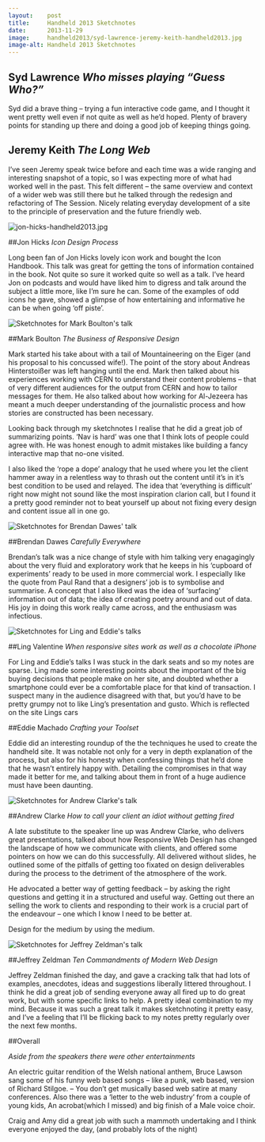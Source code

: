 ```yaml
---
layout:    post
title:     Handheld 2013 Sketchnotes
date:      2013-11-29
image:     handheld2013/syd-lawrence-jeremy-keith-handheld2013.jpg
image-alt: Handheld 2013 Sketchnotes
---
```


## Syd Lawrence _Who misses playing “Guess Who?”_

Syd did a brave thing – trying a fun interactive code game, and I thought it went pretty well even if not quite as well as he’d hoped. Plenty of bravery points for standing up there and doing a good job of keeping things going.

## Jeremy Keith _The Long Web_

I’ve seen Jeremy speak twice before and each time was a wide ranging and interesting snapshot of a topic, so I was expecting more of what had worked well in the past. This felt different – the same overview and context of a wider web was still there but he talked through the redesign and refactoring of The Session. Nicely relating everyday development of a site to the principle of preservation and the future friendly web.

![jon-hicks-handheld2013.jpg](/images/handheld2013/jon-hicks-handheld2013.jpg)

##Jon Hicks _Icon Design Process_

Long been fan of Jon Hicks lovely icon work and bought the Icon Handbook. This talk was great for getting the tons of information contained in the book. Not quite so sure it worked quite so well as a talk. I’ve heard Jon on podcasts and would have liked him to digress and talk around the subject a little more, like I’m sure he can. Some of the examples of odd icons he gave, showed a glimpse of how entertaining and informative he can be when going ‘off piste’.

![Sketchnotes for Mark Boulton's talk](/images/handheld2013/mark-boulton-handheld2013.jpg)

##Mark Boulton _The Business of Responsive Design_

Mark started his take about with a tail of Mountaineering on the Eiger (and his proposal to his concussed wife!). The point of the story about Andreas Hinterstoißer was left hanging until the end. Mark then talked about his experiences working with CERN to understand their content problems – that of very different audiences for the output from CERN and how to tailor messages for them. He also talked about how working for Al-Jezeera has meant a much deeper understanding of the journalistic process and how stories are constructed has been necessary.

Looking back through my sketchnotes I realise that he did a great job of summarizing points. ‘Nav is hard’ was one that I think lots of people could agree with. He was honest enough to admit mistakes like building a fancy interactive map that no-one visited.

I also liked the ‘rope a dope’ analogy that he used where you let the client hammer away in a relentless way to thrash out the content until it’s in it’s best condition to be used and relayed. The idea that ‘everything is difficult’ right now might not sound like the most inspiration clarion call, but I found it a pretty good reminder not to beat yourself up about not fixing every design and content issue all in one go.

![Sketchnotes for Brendan Dawes' talk](/images/handheld2013/brendan-dawes-handheld2013.jpg)

##Brendan Dawes _Carefully Everywhere_

Brendan’s talk was a nice change of style with him talking very enagagingly about the very fluid and exploratory work that he keeps in his ‘cupboard of experiments’ ready to be used in more commercial work. I especially like the quote from Paul Rand that a designers’ job is to symbolise and summarise. A concept that I also liked was the idea of ‘surfacing’ information out of data; the idea of creating poetry around and out of data. His joy in doing this work really came across, and the enthusiasm was infectious.

![Sketchnotes for Ling and Eddie's talks](/images/handheld2013/ling-valentine-eddie-machado-handheld2013.jpg)

##Ling Valentine _When responsive sites work as well as a chocolate iPhone_

For Ling and Eddie’s talks I was stuck in the dark seats and so my notes are sparse. Ling made some interesting points about the important of the big buying decisions that people make on her site, and doubted whether a smartphone could ever be a comfortable place for that kind of transaction. I suspect many in the audience disagreed with that, but you’d have to be pretty grumpy not to like Ling’s presentation and gusto. Which is reflected on the site Lings cars

##Eddie Machado _Crafting your Toolset_

Eddie did an interesting roundup of the the techniques he used to create the handheld site. It was notable not only for a very in depth explanation of the process, but also for his honesty when confessing things that he’d done that he wasn’t entirely happy with. Detailing the compromises in that way made it better for me, and talking about them in front of a huge audience must have been daunting.

![Sketchnotes for Andrew Clarke's talk](/images/handheld2013/andy-clarke-handheld2013.jpg)

##Andrew Clarke _How to call your client an idiot without getting fired_

A late substitute to the speaker line up was Andrew Clarke, who delivers great presentations, talked about how Responsive Web Design has changed the landscape of how we communicate with clients, and offered some pointers on how we can do this successfully. All delivered without slides, he outlined some of the pitfalls of getting too fixated on design deliverables during the process to the detriment of the atmosphere of the work.

He advocated a better way of getting feedback – by asking the right questions and getting it in a structured and useful way. Getting out there an selling the work to clients and responding to their work is a crucial part of the endeavour – one which I know I need to be better at.

Design for the medium by using the medium.

![Sketchnotes for Jeffrey Zeldman's talk](/images/handheld2013/jeffrey-zeldman-handheld2013.jpg)


##Jeffrey Zeldman _Ten Commandments of Modern Web Design_

Jeffrey Zeldman finished the day, and gave a cracking talk that had lots of examples, anecdotes, ideas and suggestions liberally littered throughout. I think he did a great job of sending everyone away all fired up to do great work, but with some specific links to help. A pretty ideal combination to my mind. Because it was such a great talk it makes sketchnoting it pretty easy, and I’ve a feeling that I’ll be flicking back to my notes pretty regularly over the next few months.

##Overall

_Aside from the speakers there were other entertainments_

An electric guitar rendition of the Welsh national anthem,
Bruce Lawson sang some of his funny web based songs – like a punk, web based, version of Richard Stilgoe. – You don’t get musically based web satire at many conferences. Also there was a ‘letter to the web industry’ from a couple of young kids, An acrobat(which I missed) and big finish of a Male voice choir.

Craig and Amy did a great job with such a mammoth undertaking and I think everyone enjoyed the day, (and probably lots of the night)